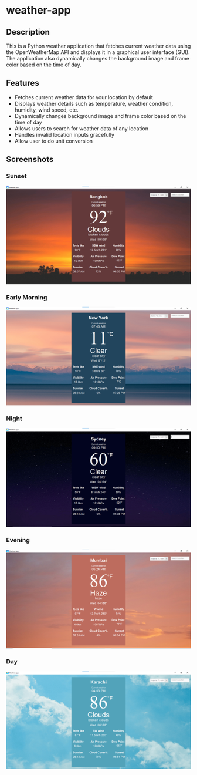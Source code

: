 # weather-app
## Description
This is a Python weather application that fetches current weather data using the OpenWeatherMap API and displays it in a graphical user interface (GUI). The application also dynamically changes the background image and frame color based on the time of day.

## Features
- Fetches current weather data for your location by default
- Displays weather details such as temperature, weather condition, humidity, wind speed, etc.
- Dynamically changes background image and frame color based on the time of day
- Allows users to search for weather data of any location
- Handles invalid location inputs gracefully
- Allow user to do unit conversion
  
## Screenshots
### Sunset
![Amsterdam sunset ](https://github.com/Tooba-Farooq/weather-app/blob/main/Screenshots/sunset.png)

### Early Morning
![Auckland Early Morning ](https://github.com/Tooba-Farooq/weather-app/blob/main/Screenshots/Early%20morning.png)

### Night
![Karachi night](https://github.com/Tooba-Farooq/weather-app/blob/main/Screenshots/night.png)

### Evening
![London Evening](https://github.com/Tooba-Farooq/weather-app/blob/main/Screenshots/evening.png)

### Day
![NewYork Day](https://github.com/Tooba-Farooq/weather-app/blob/main/Screenshots/day.png)

